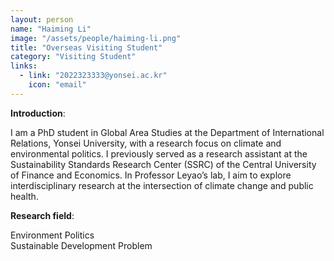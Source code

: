 ```yaml
---
layout: person
name: "Haiming Li"
image: "/assets/people/haiming-li.png"
title: "Overseas Visiting Student"
category: "Visiting Student"
links:
  - link: "2022323333@yonsei.ac.kr"
    icon: "email"
---
```



**Introduction**:  

I am a PhD student in Global Area Studies at the Department of International Relations, Yonsei University, with a research focus on climate and environmental politics. I previously served as a research assistant at the Sustainability Standards Research Center (SSRC) of the Central University of Finance and Economics. In Professor Leyao’s lab, I aim to explore interdisciplinary research at the intersection of climate change and public health.

**Research field**:  

Environment Politics  
Sustainable Development Problem  